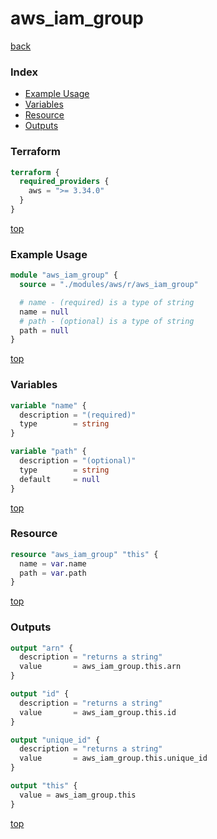 # aws_iam_group

[back](../aws.md)

### Index

- [Example Usage](#example-usage)
- [Variables](#variables)
- [Resource](#resource)
- [Outputs](#outputs)

### Terraform

```terraform
terraform {
  required_providers {
    aws = ">= 3.34.0"
  }
}
```

[top](#index)

### Example Usage

```terraform
module "aws_iam_group" {
  source = "./modules/aws/r/aws_iam_group"

  # name - (required) is a type of string
  name = null
  # path - (optional) is a type of string
  path = null
}
```

[top](#index)

### Variables

```terraform
variable "name" {
  description = "(required)"
  type        = string
}

variable "path" {
  description = "(optional)"
  type        = string
  default     = null
}
```

[top](#index)

### Resource

```terraform
resource "aws_iam_group" "this" {
  name = var.name
  path = var.path
}
```

[top](#index)

### Outputs

```terraform
output "arn" {
  description = "returns a string"
  value       = aws_iam_group.this.arn
}

output "id" {
  description = "returns a string"
  value       = aws_iam_group.this.id
}

output "unique_id" {
  description = "returns a string"
  value       = aws_iam_group.this.unique_id
}

output "this" {
  value = aws_iam_group.this
}
```

[top](#index)